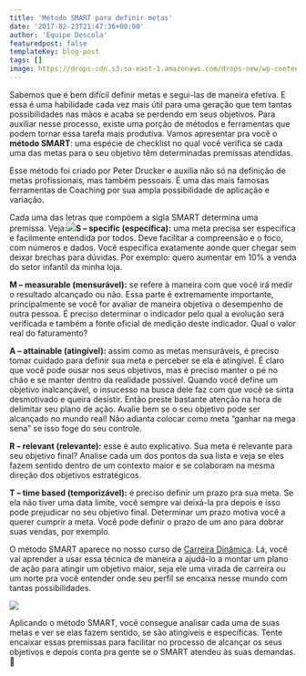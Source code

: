 ```yaml
---
title: 'Método SMART para definir metas'
date: '2017-02-23T21:47:36+00:00'
author: 'Equipe Descola'
featuredpost: false
templateKey: blog-post
tags: []
image: https://drops-cdn.s3.sa-east-1.amazonaws.com/drops-new/wp-content/uploads/2017/02/22192722/smart-2-150x150.png
---
```

Sabemos que é bem difícil definir metas e segui-las de maneira efetiva. E essa é uma habilidade cada vez mais útil para uma geração que tem tantas possibilidades nas mãos e acaba se perdendo em seus objetivos. Para auxiliar nesse processo, existe uma porção de métodos e ferramentas que podem tornar essa tarefa mais produtiva. Vamos apresentar pra você o **método SMART**: uma espécie de checklist no qual você verifica se cada uma das metas para o seu objetivo têm determinadas premissas atendidas.

Esse método foi criado por Peter Drucker e auxilia não só na definição de metas profissionais, mas também pessoais. É uma das mais famosas ferramentas de Coaching por sua ampla possibilidade de aplicação e variação.

Cada uma das letras que compõem a sigla SMART determina uma premissa. Veja:![](https://descola.org/drops/wp-content/uploads/2017/02/smart.jpg)**S – specific (específica):** uma meta precisa ser específica e facilmente entendida por todos. Deve facilitar a compreensão e o foco, com números e dados. Você especifica exatamente aonde quer chegar sem deixar brechas para dúvidas. Por exemplo: quero aumentar em 10% a venda do setor infantil da minha loja.

**M – measurable (mensurável):** se refere à maneira com que você irá medir o resultado alcançado ou não. Essa parte é extremamente importante, principalmente se você for avaliar de maneira objetiva o desempenho de outra pessoa. É preciso determinar o indicador pelo qual a evolução será verificada e também a fonte oficial de medição deste indicador. Qual o valor real do faturamento?

**A – attainable (atingível):** assim como as metas mensuráveis, é preciso tomar cuidado para definir sua meta e perceber se ela é atingível. É claro que você pode ousar nos seus objetivos, mas é preciso manter o pé no chão e se manter dentro da realidade possível. Quando você define um objetivo inalcançável, o insucesso na busca dele faz com que você se sinta desmotivado e queira desistir. Então preste bastante atenção na hora de delimitar seu plano de ação. Avalie bem se o seu objetivo pode ser alcançado no mundo real! Não adianta colocar como meta “ganhar na mega sena” se isso foge do seu controle.

**R – relevant (relevante):** esse é auto explicativo. Sua meta é relevante para seu objetivo final? Analise cada um dos pontos da sua lista e veja se eles fazem sentido dentro de um contexto maior e se colaboram na mesma direção dos objetivos estratégicos.

**T – time based (temporizável):** é preciso definir um prazo pra sua meta. Se ela não tiver uma data limite, você sempre vai deixá-la pra depois e isso pode prejudicar no seu objetivo final. Determinar um prazo motiva você a querer cumprir a meta. Você pode definir o prazo de um ano para dobrar suas vendas, por exemplo.

O método SMART aparece no nosso curso de [Carreira Dinâmica](https://descola.org/curso/carreira-dinamica). Lá, você vai aprender a usar essa técnica de maneira a ajudá-lo a montar um plano de ação para atingir um objetivo maior, seja ele uma virada de carreira ou um norte pra você entender onde seu perfil se encaixa nesse mundo com tantas possibilidades.

[![](https://descola.org/drops/wp-content/uploads/2017/02/estefania-1024x537.png)](https://descola.org/curso/carreira-dinamica)

Aplicando o método SMART, você consegue analisar cada uma de suas metas e ver se elas fazem sentido, se são atingíveis e específicas. Tente encaixar essas premissas para facilitar no processo de alcançar os seus objetivos e depois conta pra gente se o SMART atendeu às suas demandas. 🙂